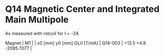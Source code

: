 Q14 Magnetic Center and Integrated Main Multipole
=================================================

As measured with rotcoil for I =  -2A

Magnet  |             M1               |
        | x0 [mm]  y0 [mm] GL/I [T/mA] |
Q14-003 |   +13.5     +4.8 -2095.7077  |
